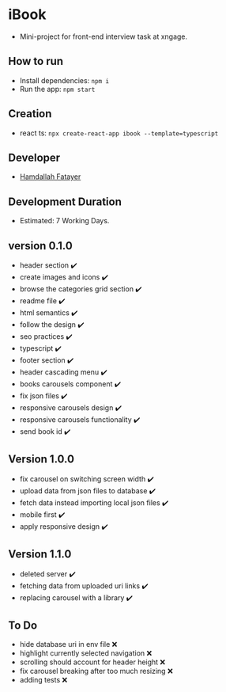 # iBook #
- Mini-project for front-end interview task at xngage.

## How to run ##
- Install dependencies: ```npm i```
- Run the app: ```npm start```
 
## Creation ##
- react ts: ```npx create-react-app ibook --template=typescript```

## Developer ##
- [Hamdallah Fatayer](https://github.com/Hamdalla2)

## Development Duration ##
- Estimated: 7 Working Days.

## version 0.1.0 ##
- header section ✔️
- create images and icons ✔️
- browse the categories grid section ✔️
- readme file ✔️
- html semantics ✔️
- follow the design ✔️
- seo practices ✔️
- typescript ✔️
- footer section ✔️
- header cascading menu ✔️
- books carousels component ✔️
- fix json files ✔️
- responsive carousels design ✔️
- responsive carousels functionality ✔️
- send book id ✔️

## Version 1.0.0 ##
- fix carousel on switching screen width ✔️
- upload data from json files to database ✔️
- fetch data instead importing local json files ✔️
- mobile first ✔️
- apply responsive design ✔️

## Version 1.1.0 ###
- deleted server ✔️
- fetching data from uploaded uri links ✔️
- replacing carousel with a library ✔️

## To Do ##
- hide database uri in env file ❌
- highlight currently selected navigation ❌
- scrolling should account for header height ❌
- fix carousel breaking after too much resizing ❌
- adding tests ❌
